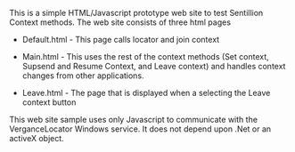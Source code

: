 This is a simple HTML/Javascript prototype web site to test Sentillion Context methods. The web site consists of three html pages

*  Default.html - This page calls locator and join context

*  Main.html - This uses the rest of the context methods (Set context, Supsend and Resume Context, and Leave context) and handles context
changes from other applications.

* Leave.html - The page that is displayed when a selecting the Leave context button

This web site sample uses only Javascript to communicate with the VerganceLocator Windows service. It does not depend upon .Net or an activeX object.
